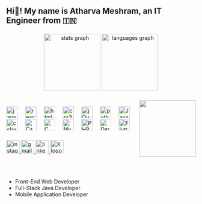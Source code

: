 <h2 align="left">Hi👋! My name is Atharva Meshram, an IT Engineer from &#x1f1ee;&#x1f1f3;</h2>

###

<div align="center">
  <img src="https://github-readme-stats.vercel.app/api?username=Atharva-Meshram&hide_title=false&hide_rank=false&show_icons=true&include_all_commits=true&count_private=true&disable_animations=false&theme=dracula&locale=en&hide_border=false" height="150" alt="stats graph"  />
<!--   <img src="https://github-readme-stats.vercel.app/api/top-langs?username=Atharva-Meshram&locale=en&hide_title=false&layout=compact&card_width=320&langs_count=5&theme=dracula&hide_border=false" height="150" alt="languages graph"  /> -->
  <img src="https://github-readme-stats.vercel.app/api/top-langs?username=Atharva-Meshram&locale=en&hide_title=false&layout=compact&card_width=320&langs_count=5&theme=dracula&hide_border=false&cache_seconds=86400" height="150" alt="languages graph" />
</div>

###

<img align="right" height="150" src="https://i.imgflip.com/65efzo.gif"  />

###

<br>

<div align="left">
  <img src="https://cdn.jsdelivr.net/gh/devicons/devicon/icons/javascript/javascript-original.svg" height="30" alt="javascript logo"  />
  <img width="12" />
  <img src="https://cdn.jsdelivr.net/gh/devicons/devicon/icons/react/react-original.svg" height="30" alt="react logo"  />
  <img width="12" />
  <img src="https://cdn.jsdelivr.net/gh/devicons/devicon/icons/html5/html5-original.svg" height="30" alt="html5 logo"  />
  <img width="12" />
  <img src="https://cdn.jsdelivr.net/gh/devicons/devicon/icons/css3/css3-original.svg" height="30" alt="css3 logo"  />
  <img width="12" />
  <img src="https://cdn.jsdelivr.net/gh/devicons/devicon/icons/jquery/jquery-original.svg" height="30" alt="jQuery logo"  />
  <img width="12" />
  <img src="https://cdn.jsdelivr.net/gh/devicons/devicon/icons/python/python-original.svg" height="30" alt="python logo"  />
  <img width="12" />
  <img src="https://cdn.jsdelivr.net/gh/devicons/devicon/icons/java/java-original.svg" height="30" alt="Java logo"  />
  <img width="12" />
  <img src="https://cdn.jsdelivr.net/gh/devicons/devicon/icons/csharp/csharp-original.svg" height="30" alt="csharp logo"  />
  <img width="12" />
  <img src="https://cdn.jsdelivr.net/gh/devicons/devicon/icons/cplusplus/cplusplus-original.svg" height="30" alt="C++ logo"  />
  <img width="12" />
  <img src="https://cdn.jsdelivr.net/gh/devicons/devicon/icons/c/c-original.svg" height="30" alt="C logo"  />
  <img width="12" />
  <img src="https://cdn.jsdelivr.net/gh/devicons/devicon/icons/mysql/mysql-original.svg" height="30" alt="MySQL logo"  />
  <img width="12" />
  <img src="https://cdn.jsdelivr.net/gh/devicons/devicon/icons/php/php-original.svg" height="30" alt="PHP logo"  />
  <img width="12" />
  <img src="https://cdn.jsdelivr.net/gh/devicons/devicon/icons/dart/dart-original.svg" height="30" alt="Dart logo"  />
  <img width="12" />
  <img src="https://cdn.jsdelivr.net/gh/devicons/devicon/icons/flutter/flutter-original.svg" height="30" alt="Flutter logo"  />
</div>

###

<div align="left">
  <a href="https://www.instagram.com/starboy.2128/?igsh=MWxsdmV1MXFkd2lqNQ%3D%3D">
    <img src="https://img.shields.io/static/v1?message=Instagram&logo=instagram&label=&color=E4405F&logoColor=white&labelColor=&style=for-the-badge" height="35" alt="instagram logo"  />
  </a>
  <a href="mailto:atharvajaimeshram@gmail.com">
    <img src="https://img.shields.io/static/v1?message=Gmail&logo=gmail&label=&color=D14836&logoColor=white&labelColor=&style=for-the-badge" height="35" alt="gmail logo"  />
  </a>
  <a href="https://www.linkedin.com/in/atharvameshram/">
    <img src="https://img.shields.io/static/v1?message=LinkedIn&logo=linkedin&label=&color=0077B5&logoColor=white&labelColor=&style=for-the-badge" height="35" alt="linkedin logo"  />
  </a>
  <a href="https://x.com/AtharvaMeshram_?t=ebfu6A0ZdcTq5lNlEtw1Hg&s=09">
    <img src="https://img.shields.io/static/v1?message=Twitter&logo=x&label=&color=000000&logoColor=white&labelColor=&style=for-the-badge" height="35" alt="X logo"  />
  </a>
</div>

###

<br clear="both">

###

<div align="left">
  <ul>
  <li>Front-End Web Developer</li>
  <li>Full-Stack Java Developer</li>
  <li>Mobile Application Developer</li>
</ul>
</div>
